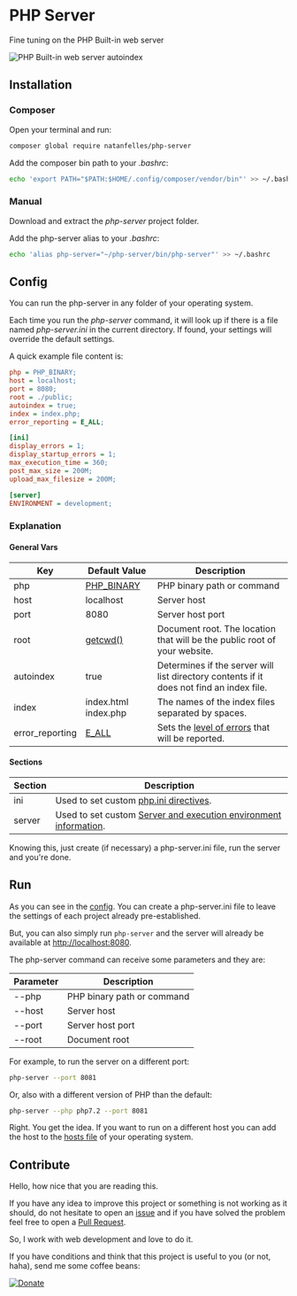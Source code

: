 # PHP Server

Fine tuning on the PHP Built-in web server

![PHP Built-in web server autoindex](https://i.imgur.com/gOtNMuw.png)

## Installation

### Composer

Open your terminal and run:

```sh
composer global require natanfelles/php-server
```

Add the composer bin path to your *.bashrc*:

```sh
echo 'export PATH="$PATH:$HOME/.config/composer/vendor/bin"' >> ~/.bashrc
```

### Manual

Download and extract the *php-server* project folder.

Add the php-server alias to your *.bashrc*:

```sh
echo 'alias php-server="~/php-server/bin/php-server"' >> ~/.bashrc
```

## Config

You can run the php-server in any folder of your operating system.

Each time you run the *php-server* command, it will look up if there is a file named *php-server.ini* in the current directory. If found, your settings will override the default settings.

A quick example file content is:

```ini
php = PHP_BINARY;
host = localhost;
port = 8080;
root = ./public;
autoindex = true;
index = index.php;
error_reporting = E_ALL;

[ini]
display_errors = 1;
display_startup_errors = 1;
max_execution_time = 360;
post_max_size = 200M;
upload_max_filesize = 200M;

[server]
ENVIRONMENT = development;
```

### Explanation

#### General Vars

| Key | Default Value| Description |
| --------------- | --- | --- |
| php | [PHP_BINARY](http://php.net/manual/en/reserved.constants.php#constant.php-binary) | PHP binary path or command |
| host | localhost | Server host |
| port | 8080 | Server host port |
| root | [getcwd()](http://php.net/manual/en/function.getcwd.php) | Document root. The location that will be the public root of your website. |
| autoindex | true | Determines if the server will list directory contents if it does not find an index file. |
| index | index.html index.php | The names of the index files separated by spaces. |
| error_reporting | [E_ALL](http://php.net/manual/en/errorfunc.constants.php#errorfunc.constants.errorlevels.e-all) | Sets the [level of errors](http://php.net/manual/en/function.error-reporting.php) that will be reported. |

#### Sections

| Section | Description |
| --- | --- |
| ini |  Used to set custom [php.ini directives](http://php.net/manual/en/ini.list.php). |
| server | Used to set custom [Server and execution environment information](http://php.net/manual/en/reserved.variables.server.php). |

Knowing this, just create (if necessary) a php-server.ini file, run the server and you're done.

## Run

As you can see in the [config](#config). You can create a php-server.ini file to leave the settings of each project already pre-established.

But, you can also simply run `php-server` and the server will already be available at [http://localhost:8080](http://localhost:8080).

The php-server command can receive some parameters and they are:

| Parameter | Description |
| --- | --- |
| --php | PHP binary path or command  |
| --host | Server host |
| --port | Server host port |
| --root | Document root |

For example, to run the server on a different port:

```sh
php-server --port 8081
```

Or, also with a different version of PHP than the default:

```sh
php-server --php php7.2 --port 8081
```

Right. You get the idea. If you want to run on a different host you can add the host to the [hosts file](https://en.wikipedia.org/wiki/Hosts_(file)) of your operating system.

## Contribute

Hello, how nice that you are reading this.

If you have any idea to improve this project or something is not working as it should, do not hesitate to open an [issue](https://github.com/natanfelles/php-server/issues) and if you have solved the problem feel free to open a [Pull Request](https://github.com/natanfelles/php-server/pulls).

So, I work with web development and love to do it.

If you have conditions and think that this project is useful to you (or not, haha), send me some coffee beans:

[![Donate](https://img.shields.io/badge/Donate-PayPal-green.svg)](https://www.paypal.com/cgi-bin/webscr?cmd=_s-xclick&hosted_button_id=2EYQMLYN8GSU6)
